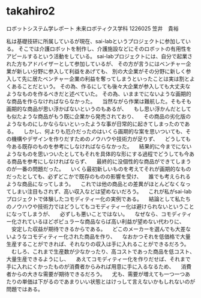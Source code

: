 # takahiro2
ロボットシステム学レポート
未来ロボティクス学科
1226025 笠井　貴裕

私は基礎技研に所属しているが現在、sai-labというプロジェクトに参加している。
そこでは介護ロボットを制作し、介護施設などにそのロボットの有用性をアピールするという活動をしている。
sai-labプロジェクトには、自分で起業された方もアドバイザーとして参加しているが、
その方が言うにはベンチャー企業が新しい分野に参入して利益をあげても、
別の大企業がその分野に新しく参入して先に居たベンチャー企業の利益を奪ってしまうといったことは実は割とよくあることだという。
その為、作るにしても後々大企業が参入しても大丈夫なようなものを作るべきだと述べていた。
その為、いままでにないような画期的な商品を作らなければならなかった。
　当然ながら作業は難航した。そもそも画期的な商品が思い浮かばないというのもあるが、
　もし思い浮かんだとしても似たような商品がもう既に企業から発売されており、
　その商品の劣化版のようなものにしかならないといったような事が日常的に起きてしまったのである。
　しかし、何よりも厄介だったのはいくら画期的な案を思いついても、その機構やデザインを作りだすためのノウハウや技術力が足りず、
　どうしても今ある既存のものを参考にしなければならなかった。
　結果的に今までにないようなものを思いついたとしてもそれを具体的な形にする過程でどうしても今ある商品を参考にしなければならず、
　最終的に没個性的な商品ができてしまうのが一番の問題だった。
　いくら最初新しいものを考えてそれが画期的なものだったとしても、必ずどこかで既存のものの影響を受け、
　誰でも考えられるような商品になってしまう。
　これでは他の商品との差異がほとんどなくなってしまい注目もされず、高い収入などは望めないだろう。
　これが私がsai-labプロジェクトで体験したコモディティー化の実例である。
　結論として私たちのノウハウや技術力ではどうしてもコモディティー化は避けられないということになってしまうが、
　必ずしも悪いことではない。
　なぜなら、コモディティー化されているほどポピュラーな商品ならば高い利益が望めない代わりに、
　安定した収益が期待できるからである。
　どこのメーカーを選んでも大差ないようなコモディティー化された商品を作り、
　なおかつそれを低価格で大量生産することができれば、それなりの収入は手に入れることができるだろう。
　むしろ、これまで生産数が少なかったり、高コストであった商品を低コスト、大量生産できるようにし、
　あえてコモディティー化を作りだせば、それまで手に入れにくかったものが消費者からみれば用意に手に入るなるため、
　消費者からの大きな需要が期待できるだろう。
　尤も、需要が増えても一つ一つあたりの単価は下がるのであまりいい状態とはけっして言えないかもしれないのが問題ではある。
